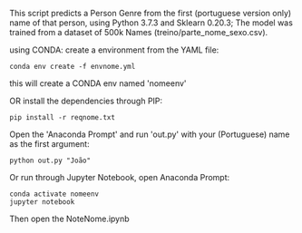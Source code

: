 This script predicts a Person Genre from the first (portuguese version only) name of that person, using Python 3.7.3 and Sklearn 0.20.3;
The model was trained from a dataset of 500k Names (treino/parte_nome_sexo.csv).

using CONDA: create a environment from the YAML file:
```
conda env create -f envnome.yml
```
this will create a CONDA env named 'nomeenv'

OR install the dependencies through PIP:
```
pip install -r reqnome.txt
```


Open the 'Anaconda Prompt' and run 'out.py' with your (Portuguese) name as the first argument:
```
python out.py "João"
```


Or run through Jupyter Notebook, open Anaconda Prompt:
```
conda activate nomeenv
jupyter notebook
```

Then open the NoteNome.ipynb
